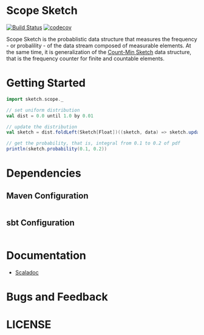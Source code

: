 # Scope Sketch 

[![Build Status](https://travis-ci.org/namukpark/scope-sketch.svg?branch=master)](https://travis-ci.org/namukpark/scope-sketch)
[![codecov](https://codecov.io/gh/namukpark/scope-sketch/branch/master/graph/badge.svg)](https://codecov.io/gh/namukpark/scope-sketch)


Scope Sketch is the probablistic data structure that measures the frequency - or probalility -  of the data stream composed of measurable elements. At the same time, it is generalization of the [Count-Min Sketch](https://en.wikipedia.org/wiki/Count%E2%80%93min_sketch) data structure, that is the frequency counter for finite and countable elements.


# Getting Started 

``` scala 
import sketch.scope._

// set uniform distribution
val dist = 0.0 until 1.0 by 0.01

// update the distribution
val sketch = dist.foldLeft(Sketch[Float])((sketch, data) => sketch.update(data)) 

// get the probability, that is, integral from 0.1 to 0.2 of pdf
println(sketch.probability(0.1, 0.2))
```


# Dependencies

## Maven Configuration

``` xml
```


## sbt Configuration

``` scala
```

# Documentation

* [Scaladoc]()


# Bugs and Feedback




# LICENSE

